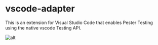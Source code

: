 # vscode-adapter
This is an extension for Visual Studio Code that enables Pester Testing using the native vscode Testing API.

![alt](./images/model.drawio.svg)